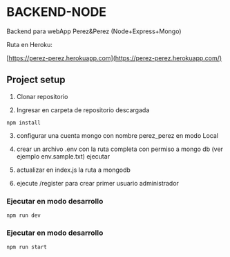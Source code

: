 # BACKEND-NODE

Backend para webApp Perez&Perez (Node+Express+Mongo)

Ruta en Heroku:

[https://perez-perez.herokuapp.com](https://perez-perez.herokuapp.com/)

## Project setup

1. Clonar repositorio

2. Ingresar en carpeta de repositorio descargada

```
npm install

```
3. configurar una cuenta mongo con nombre perez_perez en modo Local

4. crear un archivo .env con la ruta completa con permiso a mongo db (ver ejemplo env.sample.txt)
ejecutar

5. actualizar en index.js la ruta a mongodb

6. ejecute /register para crear primer usuario administrador


### Ejecutar en modo desarrollo
```
npm run dev
```

### Ejecutar en modo desarrollo
```
npm run start
```
